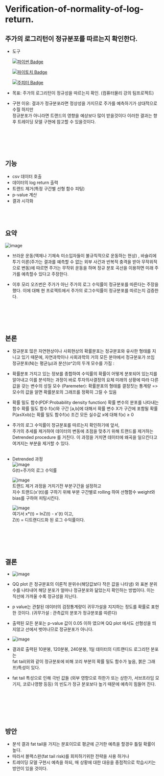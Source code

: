 # Verification-of-normality-of-log-return.
## 주가의 로그리턴이 정규분포를 따르는지 확인한다.

- 도구

    [![파이썬 Badge](https://img.shields.io/badge/python-3776AB?style=flat-square&logo=python&logoColor=white&link=mailto:wjtls01@naver.com)](mailto:wjtls01@naver.com)

    [![파이토치 Badge](https://img.shields.io/badge/pytorch-EE4C2C?style=flat-square&logo=pytorch&logoColor=white&link=mailto:wjtls01@naver.com)](mailto:wjtls01@naver.com)

    [![주피터 Badge](https://img.shields.io/badge/jupyter-F37626?style=flat-square&logo=jupyter&logoColor=white&link=mailto:wjtls01@naver.com)](mailto:wjtls01@naver.com)

- 목표: 주가의 로그리턴이 정규성을 따르는지 확인. (컴퓨터물리 강의 팀프로젝트)

- 구현 이유: 결과가 정규분포라면 정상성을 가지므로 주가를 예측하기가 상대적으로 수월 하지만 <br/>
          정규분포가 아니라면 트랜드의 영향을 예상보다 많이 받을것이다 이러한 결과는 향후 트레이딩 모델 구현에 참고할 수 있을것이다.
  
<br/><br/><br/><br/>


## 기능
  - csv 데이터 호출
  - 데이터의 log return 출력
  - 트랜드 제거(특정 구간별 선형 함수 피팅)
  - p-value 계산
  - 결과 시각화
  <br/><br/><br/><br/>


## 요약
  ![image](https://user-images.githubusercontent.com/60399060/146669544-09f4ef93-88ef-4c30-b04f-b1a489e292de.png)

   - 브라운 운동(액체나 기체속 미소입자들이 불규칙적으로 운동하는 현상) ,
      바슐리에 투기 이론(주가는 결과를 예측할 수 없는 외부 사건과 반복적 충격을 받아 무작위적으로 변동)에 따르면 
      주가는 무작위 운동을 하며 정규 분포 곡선을 이용하면 미래 주가를 예측할수 있다고 주장한다. 
      
   - 이후 모리 오즈번은 주가가 아닌 주가의 로그 수익률이 정규분포를 따른다는 주장을 했다. 
      이에 대해 현 프로젝트에서 주가의 로그수익률이 정규분포를 따르는지 검증한다.
      

  <br/><br/><br/><br/>


## 본론
  - 정규분포 
    많은 자연현상이나 사회현상의 확률분포는 정규분포와 유사한 형태를 지니고 있기 때문에, 자연과학이나 사회과학의 거의 모든 분야에서 정규분포가 쓰임
    정규분포(N)는 평균(μ)과 분산(σ^2)의 두개 모수를 가짐 :
    
  - 확률분포 
    가지고 있는 정보를 종합하여 수익률의 확률이 어떻게 분포되어 있는지를 알아내고 이를 분석하는 과정이 바로 투자의사결정의 요체
    미래의 상황에 따라 다른 값을 갖는 변수의 성질
    모수 (Paremeter): 확률분포의 형태를 결정짓는 통계량 
    => 모수의 값을 알면 확률분포의 그래프를 정확히 그릴 수 있음
    
  - 확률 밀도 함수(PDF:Probability density function)
    확률 변수의 분포를 나타내는 함수
    확률 밀도 함수 f(x)와 구간 [a,b]에 대해서 확률 변수 X가 구간에 포함될 확률 P(a≤X≤b)는 
    확률 밀도 함수f(x) 조건
    모든 실수값 x에 대해 f(x) ≥ 0
 

 - 주가의 로그 수익률이 정규분포를 따르는지 확인하기에 앞서, <br/>
   주가의 추세를 제거하여 데이터의 변동에 초점을 맞추기 위해 트랜드를 제거하는 Detrended procedure 를 거친다.
   이 과정을 거치면 데이터에 왜곡을 일으킨다고 여겨지는 부분을 제거할 수 있다.<br/><br/>
   
 - Detrended 과정<br/>
   ![image](https://user-images.githubusercontent.com/60399060/146667054-0d3b15d7-769d-41be-a7dd-6cf8975e8657.png)<br/>
   G(t)=주가의 로그 수익률
   
   ![image](https://user-images.githubusercontent.com/60399060/146667060-ba3256e8-5458-4590-8383-39c9b74821d4.png)<br/>
   트랜드 제거 과정을 거치기전 부분구간을 설정하고<br/>
   지수 트랜드(x'(t))를 구하기 위해 부분 구간별로 rolling 하여 선형함수 weight와 bias를 구하여 피팅시킨다.
   
   ![image](https://user-images.githubusercontent.com/60399060/146667083-78ab7987-69c7-4d53-b2d2-926ec5163d11.png)<br/>
   여기서 x*(t) = lnZ(t) - x'(t) 이고,<br/>
   Z(t) = 디트랜디드화 된 로그 수익률이다.
   
   
   
  <br/><br/><br/><br/>

 
## 결론 
  - ![image](https://user-images.githubusercontent.com/60399060/146708903-12865ba3-8c23-439a-8550-9e4ff7493344.png)
  -  QQ plot 은 정규분포의 이론적 분위수(해당값보다 작은 값을 나타냄) 와 표본 분위수를 나타내어 해당 분포가 얼마나 정규분포와 닮았는지 확인하는 방법이다. 이는 직선에 가까울 수록 정규성을 지닌다.
  -  p value는 관찰된 데이터의 검정통계량이 귀무가설을 지지하는 정도를 확률로 표현한 것이다.
     (귀무가설 : 관측값의 분포가 정규분포를 따른다)
    
  - 출력된 모든 분포는 p-value 값이 0.05 이하 였으며 QQ plot 에서도 선형성을 띄지않고 선에서 벗어나므로 정규분포가 아니다.

  - ![image](https://user-images.githubusercontent.com/60399060/146700305-be1873e9-520e-4b27-b0b5-ffc922227336.png)
  - 결과로 출력된 10분봉, 120분봉, 240분봉, 1일 데이터의 디트랜디드 로그리턴 분포는 <br/>
    fat tail(위와 같이 정규분포에 비해 꼬리 부분의 확률 밀도 함수가 높음, 붉은 그래프)특성이 있다.
  - fat tail 특성으로 인해 극빈 값들 (외부 영향으로 하한가 또는 상한가, 서브프라임 모기지, 코로나영향 등등) 의 빈도가 
    정규 분포보다 높기 때문에 예측이 힘들어 진다.
  
  <br/><br/><br/><br/><br/>
  

## 방안
  - 분석 결과 fat tail을 가지는 분포이므로 평균에 근거한 예측을 할경우 틀릴 확률이 높다.
  - 따라서 블랙스완(fat tail risk)를 회피하기위한 전략을 사용 하거나
  - 트레이딩 모델 구현시 예측을 하되, 매 상황에 대한 대응을 중점적으로 학습시키는 방안이 있을 것이다.

